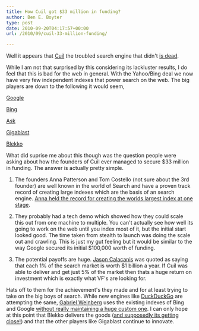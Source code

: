 ```yaml
---
title: How Cuil got $33 million in funding?
author: Ben E. Boyter
type: post
date: 2010-09-20T04:17:57+00:00
url: /2010/09/cuil-33-million-funding/

---
```

Well it appears that [Cuil][1] the troubled search engine that didn't [is dead][2].

While I am not that surprised by this considering its lackluster results, I do feel that this is bad for the web in general. With the Yahoo/Bing deal we now have very few independent indexes that power search on the web. The big players are down to the following it would seem,

[Google][3]
  
[Bing][4]
  
[Ask][5]
  
[Gigablast][6]
  
[Blekko][7]

What did suprise me about this though was the question people were asking about how the founders of Cuil ever managed to secure $33 million in funding. The answer is actually pretty simple.

1. The founders Anna Patterson and Tom Costello (not sure about the 3rd founder) are well known in the world of Search and have a proven track record of creating large indexes which are the basis of an search engine. [Anna held the record for creating the worlds largest index at one stage][8].

2. They probably had a tech demo which showed how they could scale this out from one machine to multiple. You can't actually see how well its going to work on the web until you index most of it, but the initial start looked good. The time taken from stealth to launch was doing the scale out and crawling. This is just my gut feeling but it would be similar to the way Google secured its initial $100,000 worth of funding.

3. The potential payoffs are huge. [Jason Calacanis][9] was quoted as saying that each 1% of the search market is worth $1 billion a year. If Cuil was able to deliver and get just 5% of the market then thats a huge return on investment which is exactly what VF's are looking for.

Hats off to them for the achievement's they made and for at least trying to take on the big boys of search. While new engines like [DuckDuckGo][10] are attempting the same, [Gabriel Weinberg][11] uses the existing indexes of Bing and Google [without really maintaining a huge custom one][12]. I can only hope at this point that Blekko delivers the goods ([and supposedly its getting close!][13]) and that the other players like Gigablast continue to innovate.

 [1]: http://www.cuil.com/
 [2]: http://techcrunch.com/2010/09/17/cuil-goes-down-and-we-hear-its-down-for-good/
 [3]: http://www.google.com/
 [4]: http://www.bing.com/
 [5]: http://www.ask.com/
 [6]: http://www.gigablast.com/
 [7]: http://www.blekko.com/
 [8]: http://queue.acm.org/detail.cfm?id=988407
 [9]: http://calacanis.com/
 [10]: http://duckduckgo.com/
 [11]: http://www.gabrielweinberg.com/
 [12]: http://techzinglive.com/?p=423
 [13]: http://techcrunch.com/2010/07/19/techcrunch-review-the-blekko-search-engine-prepares-to-launch/